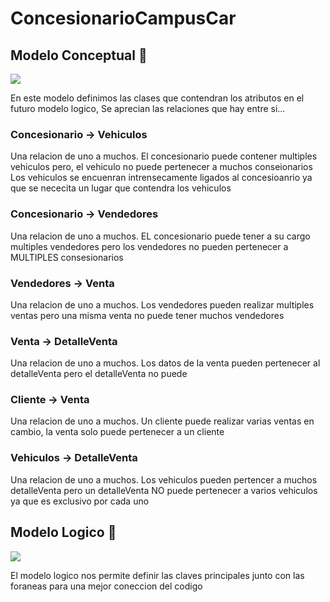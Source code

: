 # ConcesionarioCampusCar

## Modelo Conceptual 📌

<img src="https://github.com/user-attachments/assets/96a2e75b-244f-49b1-bfb4-718dcf8d538e">

En este modelo definimos las clases que contendran los atributos en el futuro modelo logico, Se aprecian las relaciones que hay entre si...

### Concesionario -> Vehiculos
Una relacion de uno a muchos. El concesionario puede contener multiples vehiculos pero, el vehiculo no puede pertenecer a muchos conseionarios
Los vehiculos se encuenran intrensecamente ligados al concesioanrio ya que se nececita un lugar que contendra los vehiculos 

### Concesionario -> Vendedores
Una relacion de uno a muchos. EL concesionario puede tener a su cargo multiples vendedores pero los vendedores no pueden pertenecer a MULTIPLES consesionarios 

### Vendedores -> Venta
Una relacion de uno a muchos. Los vendedores pueden realizar multiples ventas pero una misma venta no puede tener muchos vendedores

### Venta -> DetalleVenta 
Una relacion de uno a muchos. Los datos de la venta pueden pertenecer al detalleVenta pero el detalleVenta no puede 

### Cliente -> Venta 
Una relacion de uno a muchos. Un cliente puede realizar varias ventas en cambio, la venta solo puede pertenecer a un cliente

### Vehiculos -> DetalleVenta
Una relacion de uno a muchos. Los vehiculos pueden pertencer a muchos detalleVenta pero un detalleVenta NO puede pertenecer a varios vehiculos ya que es exclusivo por cada uno

## Modelo Logico 📌
<img src="https://github.com/user-attachments/assets/e44a0b95-0df3-4295-9742-f50fd29cab37">

El modelo logico nos permite definir las claves principales junto con las foraneas para una mejor coneccion del codigo
